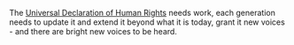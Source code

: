 The [Universal Declaration of Human Rights][1] needs work, each generation
needs to update it and extend it beyond what it is today, grant it new
voices - and there are bright new voices to be heard.

[1]: https://librivox.org/the-universal-declaration-of-human-rights-by-the-united-nations/